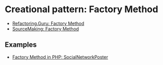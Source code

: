 # Creational pattern: Factory Method

- [Refactoring.Guru: Factory Method](https://refactoring.guru/design-patterns/factory-method)
- [SourceMaking: Factory Method](https://sourcemaking.com/design_patterns/factory_method)


## Examples

* [Factory Method in PHP: SocialNetworkPoster](Php/SocialNetworkPoster)